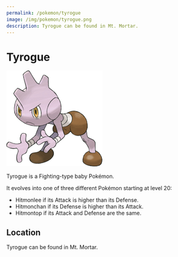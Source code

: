 ```yaml
---
permalink: /pokemon/tyrogue
image: /img/pokemon/tyrogue.png
description: Tyrogue can be found in Mt. Mortar.
---
```


# Tyrogue

![tyrogue](/img/pokemon/tyrogue.png)

Tyrogue is a Fighting-type baby Pokémon.

It evolves into one of three different Pokémon starting at level 20:

* Hitmonlee if its Attack is higher than its Defense.
* Hitmonchan if its Defense is higher than its Attack.
* Hitmontop if its Attack and Defense are the same.

## Location

Tyrogue can be found in Mt. Mortar.
